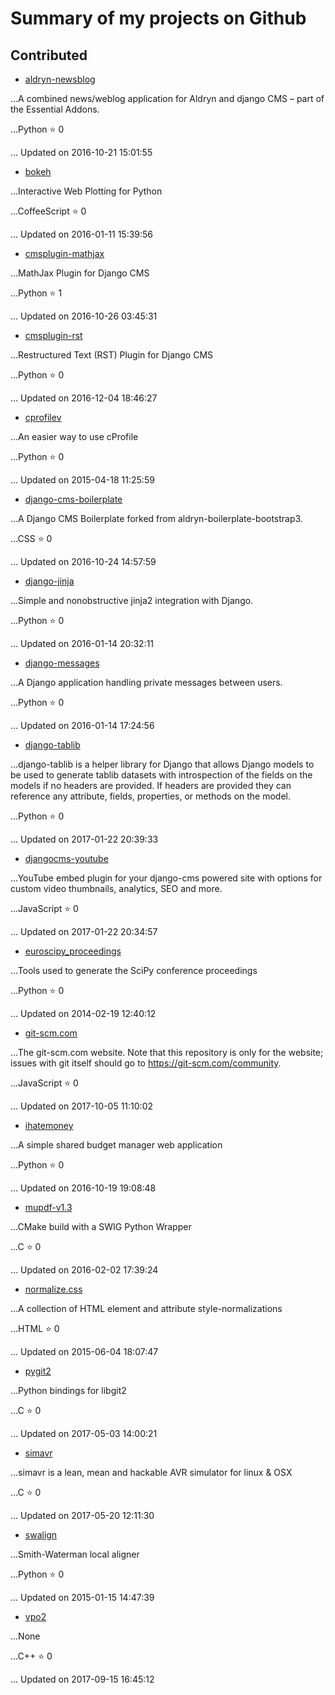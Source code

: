 
# Summary of my projects on Github


## Contributed


* [aldryn-newsblog](https://github.com/FabriceSalvaire/aldryn-newsblog)

...A combined news/weblog application for Aldryn and django CMS – part of the Essential Addons.

...Python :star: 0

... Updated on 2016-10-21 15:01:55

* [bokeh](https://github.com/FabriceSalvaire/bokeh)

...Interactive Web Plotting for Python

...CoffeeScript :star: 0

... Updated on 2016-01-11 15:39:56

* [cmsplugin-mathjax](https://github.com/FabriceSalvaire/cmsplugin-mathjax)

...MathJax Plugin for Django CMS 

...Python :star: 1

... Updated on 2016-10-26 03:45:31

* [cmsplugin-rst](https://github.com/FabriceSalvaire/cmsplugin-rst)

...Restructured Text (RST) Plugin for Django CMS

...Python :star: 0

... Updated on 2016-12-04 18:46:27

* [cprofilev](https://github.com/FabriceSalvaire/cprofilev)

...An easier way to use cProfile

...Python :star: 0

... Updated on 2015-04-18 11:25:59

* [django-cms-boilerplate](https://github.com/FabriceSalvaire/django-cms-boilerplate)

...A Django CMS Boilerplate forked from aldryn-boilerplate-bootstrap3.

...CSS :star: 0

... Updated on 2016-10-24 14:57:59

* [django-jinja](https://github.com/FabriceSalvaire/django-jinja)

...Simple and nonobstructive jinja2 integration with Django.

...Python :star: 0

... Updated on 2016-01-14 20:32:11

* [django-messages](https://github.com/FabriceSalvaire/django-messages)

...A Django application handling private messages between users.

...Python :star: 0

... Updated on 2016-01-14 17:24:56

* [django-tablib](https://github.com/FabriceSalvaire/django-tablib)

...django-tablib is a helper library for Django that allows Django models to be used to generate tablib datasets with introspection of the fields on the models if no headers are provided. If headers are provided they can reference any attribute, fields, properties, or methods on the model.

...Python :star: 0

... Updated on 2017-01-22 20:39:33

* [djangocms-youtube](https://github.com/FabriceSalvaire/djangocms-youtube)

...YouTube embed plugin for your django-cms powered site with options for custom video thumbnails, analytics, SEO and more.

...JavaScript :star: 0

... Updated on 2017-01-22 20:34:57

* [euroscipy_proceedings](https://github.com/FabriceSalvaire/euroscipy_proceedings)

...Tools used to generate the SciPy conference proceedings

...Python :star: 0

... Updated on 2014-02-19 12:40:12

* [git-scm.com](https://github.com/FabriceSalvaire/git-scm.com)

...The git-scm.com website. Note that this repository is only for the website; issues with git itself should go to https://git-scm.com/community.

...JavaScript :star: 0

... Updated on 2017-10-05 11:10:02

* [ihatemoney](https://github.com/FabriceSalvaire/ihatemoney)

...A simple shared budget manager web application

...Python :star: 0

... Updated on 2016-10-19 19:08:48

* [mupdf-v1.3](https://github.com/FabriceSalvaire/mupdf-v1.3)

...CMake build with a SWIG Python Wrapper

...C :star: 0

... Updated on 2016-02-02 17:39:24

* [normalize.css](https://github.com/FabriceSalvaire/normalize.css)

...A collection of HTML element and attribute style-normalizations

...HTML :star: 0

... Updated on 2015-06-04 18:07:47

* [pygit2](https://github.com/FabriceSalvaire/pygit2)

...Python bindings for libgit2

...C :star: 0

... Updated on 2017-05-03 14:00:21

* [simavr](https://github.com/FabriceSalvaire/simavr)

...simavr is a lean, mean and hackable AVR simulator for linux & OSX

...C :star: 0

... Updated on 2017-05-20 12:11:30

* [swalign](https://github.com/FabriceSalvaire/swalign)

...Smith-Waterman local aligner

...Python :star: 0

... Updated on 2015-01-15 14:47:39

* [vpo2](https://github.com/FabriceSalvaire/vpo2)

...None

...C++ :star: 0

... Updated on 2017-09-15 16:45:12
